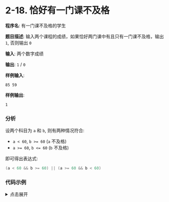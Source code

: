 # 2-18. 恰好有一门课不及格

**程序名**: 有一门课不及格的学生

**题目描述**: 输入两个课程的成绩，如果恰好两门课中有且只有一门课不及格，输出 `1`, 否则输出 `0`

**输入**: 两个数字成绩

**输出**: `1` / `0`

**样例输入**:
```text
85 59
```

**样例输出**:
```text
1
```

### 分析

设两个科目为 `a` 和 `b`, 则有两种情况符合:
- `a < 60`, `b >= 60` (`a` 不及格)
- `a >= 60`, `b <= 60` (`b` 不及格)

即可得出表达式:

```cpp
(a < 60 && b >= 60) || (a >= 60 && b < 60)
```

### 代码示例

<details>
<summary>点击展开</summary>

```cpp
#include <iostream>
using namespace std;

int main() {
    int a, b;
    cin >> a >> b;
    if ((a < 60 && b >= 60) || (a >= 60 && b < 60)) {
        cout << 1 << endl;
    } else {
        cout << 0 << endl;
    }
    return 0;
}
```

```output

```

</details>